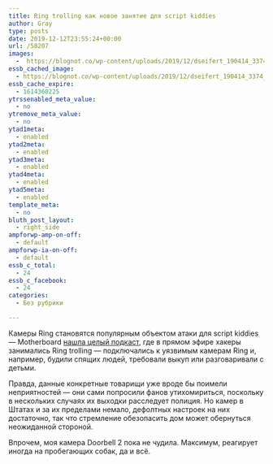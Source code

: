 ```yaml
---
title: Ring trolling как новое занятие для script kiddies
author: Gray
type: posts
date: 2019-12-12T23:55:24+00:00
url: /58207
images:
  -  https://blognot.co/wp-content/uploads/2019/12/dseifert_190414_3374_3942.0.jpg
essb_cached_image:
  - https://blognot.co/wp-content/uploads/2019/12/dseifert_190414_3374_3942.0.jpg
essb_cache_expire:
  - 1614360225
ytrssenabled_meta_value:
  - no
ytremove_meta_value:
  - no
ytad1meta:
  - enabled
ytad2meta:
  - enabled
ytad3meta:
  - enabled
ytad4meta:
  - enabled
ytad5meta:
  - enabled
template_meta:
  - no
bluth_post_layout:
  - right_side
ampforwp-amp-on-off:
  - default
ampforwp-ia-on-off:
  - default
essb_c_total:
  - 24
essb_c_facebook:
  - 24
categories:
  - Без рубрики

---
```








Камеры Ring становятся популярным объектом атаки для script kiddies — Motherboard [нашла целый подкаст][1], где в прямом эфире хакеры занимались Ring trolling — подключались к уязвимым камерам Ring и, например, будили спящих людей, требовали выкуп или разговаривали с детьми.

Правда, данные конкретные товарищи уже вроде бы поимели неприятностей — они сами попросили фанов утихомириться, поскольку в нескольких случаях их выходки расследует полиция. Но камер в Штатах и за их пределами немало, дефолтных настроек на них достаточно, так что стремление обезопасить дом может обернуться неожиданной стороной.

Впрочем, моя камера Doorbell 2 пока не чудила. Максимум, реагирует иногда на пробегающих собак, да и всё.

 [1]: https://www.vice.com/en_us/article/z3bbq4/podcast-livestreams-hacked-ring-cameras-nulledcast